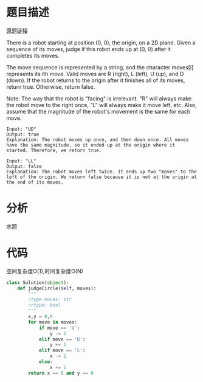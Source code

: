 
# 题目描述
[原题链接](https://leetcode.com/problems/robot-return-to-origin/)

There is a robot starting at position (0, 0), the origin, on a 2D plane. Given a sequence of its moves, judge if this robot ends up at (0, 0) after it completes its moves.

The move sequence is represented by a string, and the character moves[i] represents its ith move. Valid moves are R (right), L (left), U (up), and D (down). If the robot returns to the origin after it finishes all of its moves, return true. Otherwise, return false.

Note: The way that the robot is "facing" is irrelevant. "R" will always make the robot move to the right once, "L" will always make it move left, etc. Also, assume that the magnitude of the robot's movement is the same for each move.

```
Input: "UD"
Output: true 
Explanation: The robot moves up once, and then down once. All moves have the same magnitude, so it ended up at the origin where it started. Therefore, we return true.

Input: "LL"
Output: false
Explanation: The robot moves left twice. It ends up two "moves" to the left of the origin. We return false because it is not at the origin at the end of its moves.
```

<!--more-->

# 分析
水题

# 代码
空间复杂度O(1),时间复杂度O(N)
```Python
class Solution(object):
    def judgeCircle(self, moves):
        """
        :type moves: str
        :rtype: bool
        """
        x,y = 0,0
        for move in moves:
            if move == 'U':
                y -= 1
            elif move == 'D':
                y += 1
            elif move == 'L':
                x -= 1
            else:
                x += 1
        return x == 0 and y == 0
```
            
